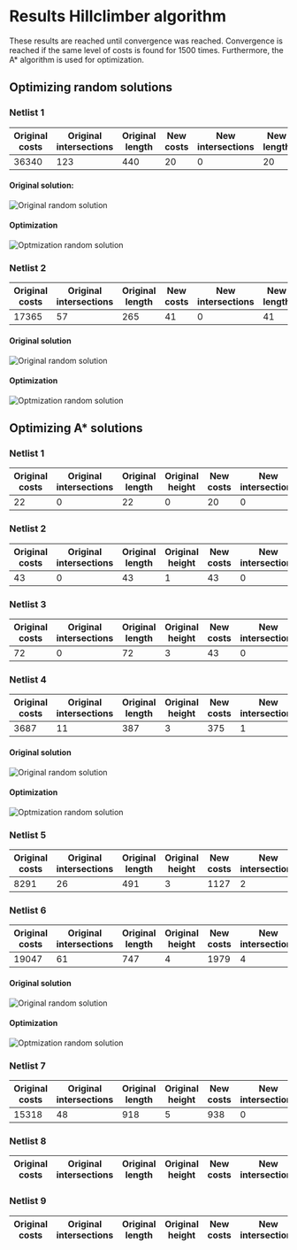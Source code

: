 # Results Hillclimber algorithm

These results are reached until convergence was reached.
Convergence is reached if the same level of costs is found for 1500 times.
Furthermore, the A* algorithm is used for optimization.

## Optimizing random solutions

### Netlist 1
| Original costs | Original intersections | Original length | New costs | New intersections | New length |
| -------------- | ---------------------- | --------------- | --------- | ----------------- | ---------- |
| 36340          | 123                    | 440             | 20        | 0                 | 20         |

#### Original solution:

![Original random solution](./images/results_hillclimber/3d_chip_0_net_1_original.png "Original random solution")

#### Optimization

![Optmization random solution](./images/results_hillclimber/3d_chip_0_net_1_optimalizations.png "Optimization random solution")

### Netlist 2
| Original costs | Original intersections | Original length | New costs | New intersections | New length |
| -------------- | ---------------------- | --------------- | --------- | ----------------- | ---------- |
| 17365          | 57                     | 265             | 41        | 0                 | 41         |

#### Original solution
![Original random solution](./images/results_hillclimber/3d_chip_0_net_2_original.png "Original random solution")

#### Optimization

![Optmization random solution](./images/results_hillclimber/3d_chip_0_net_2_optimalizations.png "Optimization random solution")


## Optimizing A* solutions

### Netlist 1
| Original costs | Original intersections | Original length | Original height | New costs | New intersections | New length | New height |
| -------------- | ---------------------- | --------------- | --------------- | --------- | ----------------- | ---------- | ---------- |
| 22             | 0                      | 22              | 0               | 20        | 0                 | 20         | 0          |

### Netlist 2
| Original costs | Original intersections | Original length | Original height | New costs | New intersections | New length | New height |
| -------------- | ---------------------- | --------------- | --------------- | --------- | ----------------- | ---------- | ---------- |
| 43             | 0                      | 43              | 1               | 43        | 0                 | 43         | 1          |

### Netlist 3
| Original costs | Original intersections | Original length | Original height | New costs | New intersections | New length | New height |
| -------------- | ---------------------- | --------------- | --------------- | --------- | ----------------- | ---------- | ---------- |
| 72             | 0                      | 72              | 3               | 43        | 0                 | 43         | 3          |

### Netlist 4
| Original costs | Original intersections | Original length | Original height | New costs | New intersections | New length | New height |
| -------------- | ---------------------- | --------------- | --------------- | --------- | ----------------- | ---------- | ---------- |
| 3687           | 11                     | 387             | 3               | 375       | 1                 | 75         | 3          |

#### Original solution
![Original random solution](./images/results_hillclimber/3d_chip_1_net_4_original.png "Original random solution")

#### Optimization

![Optmization random solution](./images/results_hillclimber/3d_chip_1_net_4_optimalizations.png "Optimization random solution")

### Netlist 5
| Original costs | Original intersections | Original length | Original height | New costs | New intersections | New length | New height |
| -------------- | ---------------------- | --------------- | --------------- | --------- | ----------------- | ---------- | ---------- |
| 8291           | 26                     | 491             | 3               | 1127      | 2                 | 527        | 4          |

### Netlist 6
| Original costs | Original intersections | Original length | Original height | New costs | New intersections | New length | New height |
| -------------- | ---------------------- | --------------- | --------------- | --------- | ----------------- | ---------- | ---------- |
| 19047          | 61                     | 747             | 4               | 1979      | 4                 | 779        | 5          |

#### Original solution
![Original random solution](./images/results_hillclimber/3d_chip_1_net_6_original.png "Original random solution")

#### Optimization

![Optmization random solution](./images/results_hillclimber/3d_chip_1_net_6_optimalizations.png "Optimization random solution")

### Netlist 7
| Original costs | Original intersections | Original length | Original height | New costs | New intersections | New length | New height |
| -------------- | ---------------------- | --------------- | --------------- | --------- | ----------------- | ---------- | ---------- |
| 15318          | 48                     | 918             | 5               | 938       | 0                 | 938        | 6          |

### Netlist 8
| Original costs | Original intersections | Original length | Original height | New costs | New intersections | New length | New height |
| -------------- | ---------------------- | --------------- | --------------- | --------- | ----------------- | ---------- | ---------- |

### Netlist 9
| Original costs | Original intersections | Original length | Original height | New costs | New intersections | New length | New height |
| -------------- | ---------------------- | --------------- | --------------- | --------- | ----------------- | ---------- | ---------- |